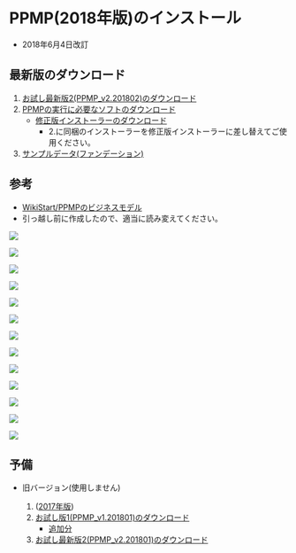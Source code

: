 # PPMP(2018年版)のインストール
* 2018年6月4日改訂

## 最新版のダウンロード
1. [お試し最新版2(PPMP_v2.201802)のダウンロード](https://drive.google.com/file/d/1afNeztbhXGbpreFMyhETcotdAJcs3rUX/view?usp=sharing)
1. [PPMPの実行に必要なソフトのダウンロード](https://drive.google.com/file/d/1GH30fM0VXykWfeReTd3Wt19HRJTeSjJ5/view?usp=sharing)
   * [修正版インストーラーのダウンロード](https://drive.google.com/file/d/1XT1kByYB-77iB-g_stDJgUzLUsbTsiVy/view?usp=sharing)
      * 2.に同梱のインストーラーを修正版インストーラーに差し替えてご使用ください。
1. [サンプルデータ(ファンデーション)](https://drive.google.com/file/d/1QZRCty4_mOs6XDJfZF69e71RqwvKK8to/view?usp=sharing)

## 参考
  * [WikiStart/PPMPのビジネスモデル](https://github.com/t-magic/SOFT/wiki)
* 引っ越し前に作成したので、適当に読み変えてください。


![](pict/1.png)

![](pict/2.png)

![](pict/3.png)

![](pict/4.png)

![](pict/5.png)

![](pict/6.png)

![](pict/7.png)

![](pict/8.png)

![](pict/9.png)

![](pict/10.png)

![](pict/11.png)

![](pict/12.png)

![](pict/13.png)

## 予備
* 旧バージョン(使用しません)

   1. ([2017年版](https://drive.google.com/file/d/1AK_QrhoevLua-JN8iD55aAako2bvwicX/view?usp=sharing))
   1. [お試し版1(PPMP_v1.201801)のダウンロード](https://drive.google.com/file/d/1H9MLElZ9XmvDsxmKmA6VTubD6XNjhzel/view?usp=sharing)
      * [追加分](https://drive.google.com/file/d/1Cg-2F-f5Xh4aTEOBQv-r7b_f-0hbOmUc/view?usp=sharing)
   1. [お試し最新版2(PPMP_v2.201801)のダウンロード](https://drive.google.com/file/d/1fj3SyCzYLdwzrJSvv1HGDG0_SvxU1REg/view?usp=sharing)

